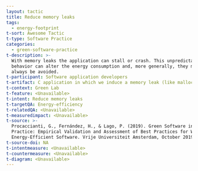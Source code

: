 ```yaml
---
layout: tactic
title: Reduce memory leaks
tags:
  - energy-footprint
t-sort: Awesome Tactic
t-type: Software Practice
categories:
  - green-software-practice
t-description: >-
  With memory leaks the application can stall or crash. This unpredictable
  behavior can alter the energy consumption and, more generally, they must
  always be avoided.
t-participant: Software application developers
t-artifact: C application in which we induce a memory leak (like malloc() )
t-context: Green Lab
t-feature: <Unavailable>
t-intent: Reduce memory leaks
t-targetQA: Energy-efficiency
t-relatedQA: <Unavailable>
t-measuredimpact: <Unavailable>
t-source: >-
  Procaccianti, G., Fernández, H., & Lago, P. (2019). Green Software in
  Practice: Empirical Validation and Assessment of Best Practices for Writing
  Energy-Efficient Software. Vrije Universiteit Amsterdam, October 2019.
t-source-doi: NA
t-intentmeasure: <Unavailable>
t-countermeasure: <Unavailable>
t-diagram: <Unavailable>
---
```


